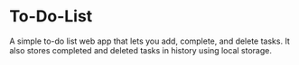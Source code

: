 # To-Do-List
A simple to-do list web app that lets you add, complete, and delete tasks. It also stores completed and deleted tasks in history using local storage.
